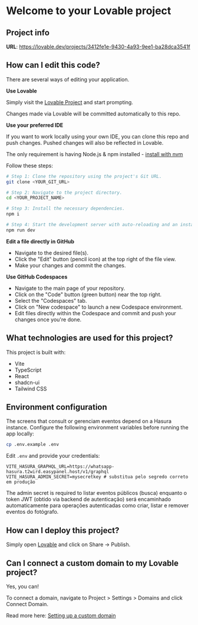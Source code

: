 # Welcome to your Lovable project

## Project info

**URL**: https://lovable.dev/projects/3412fe1e-9430-4a93-9ee1-ba28dca3541f

## How can I edit this code?

There are several ways of editing your application.

**Use Lovable**

Simply visit the [Lovable Project](https://lovable.dev/projects/3412fe1e-9430-4a93-9ee1-ba28dca3541f) and start prompting.

Changes made via Lovable will be committed automatically to this repo.

**Use your preferred IDE**

If you want to work locally using your own IDE, you can clone this repo and push changes. Pushed changes will also be reflected in Lovable.

The only requirement is having Node.js & npm installed - [install with nvm](https://github.com/nvm-sh/nvm#installing-and-updating)

Follow these steps:

```sh
# Step 1: Clone the repository using the project's Git URL.
git clone <YOUR_GIT_URL>

# Step 2: Navigate to the project directory.
cd <YOUR_PROJECT_NAME>

# Step 3: Install the necessary dependencies.
npm i

# Step 4: Start the development server with auto-reloading and an instant preview.
npm run dev
```

**Edit a file directly in GitHub**

- Navigate to the desired file(s).
- Click the "Edit" button (pencil icon) at the top right of the file view.
- Make your changes and commit the changes.

**Use GitHub Codespaces**

- Navigate to the main page of your repository.
- Click on the "Code" button (green button) near the top right.
- Select the "Codespaces" tab.
- Click on "New codespace" to launch a new Codespace environment.
- Edit files directly within the Codespace and commit and push your changes once you're done.

## What technologies are used for this project?

This project is built with:

- Vite
- TypeScript
- React
- shadcn-ui
- Tailwind CSS

## Environment configuration

The screens that consult or gerenciam eventos depend on a Hasura instance. Configure the following environment variables before running the app locally:

```sh
cp .env.example .env
```

Edit `.env` and provide your credentials:

```dotenv
VITE_HASURA_GRAPHQL_URL=https://whatsapp-hasura.t2wird.easypanel.host/v1/graphql
VITE_HASURA_ADMIN_SECRET=mysecretkey # substitua pelo segredo correto em produção
```

The admin secret is required to listar eventos públicos (busca) enquanto o token JWT (obtido via backend de autenticação) será encaminhado automaticamente para operações autenticadas como criar, listar e remover eventos do fotógrafo.

## How can I deploy this project?

Simply open [Lovable](https://lovable.dev/projects/3412fe1e-9430-4a93-9ee1-ba28dca3541f) and click on Share -> Publish.

## Can I connect a custom domain to my Lovable project?

Yes, you can!

To connect a domain, navigate to Project > Settings > Domains and click Connect Domain.

Read more here: [Setting up a custom domain](https://docs.lovable.dev/tips-tricks/custom-domain#step-by-step-guide)
